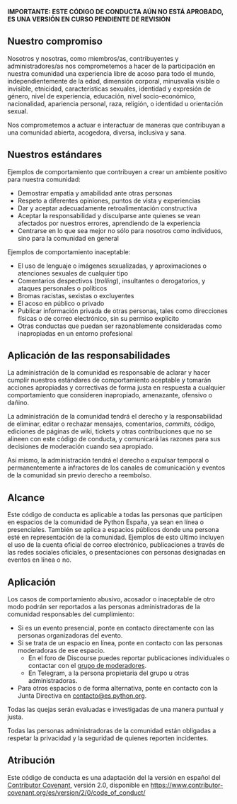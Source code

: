 **IMPORTANTE: ESTE CÓDIGO DE CONDUCTA AÚN NO ESTÁ APROBADO, ES UNA VERSIÓN EN CURSO PENDIENTE DE REVISIÓN**

## Nuestro compromiso

Nosotros y nosotras, como miembros/as, contribuyentes y administradores/as nos comprometemos a hacer de la participación en nuestra comunidad una experiencia libre de acoso para todo el mundo, independientemente de la edad, dimensión corporal, minusvalía visible o invisible, etnicidad, características sexuales, identidad y expresión de género, nivel de experiencia, educación, nivel socio-económico, nacionalidad, apariencia personal, raza, religión, o identidad u orientación sexual.

Nos comprometemos a actuar e interactuar de maneras que contribuyan a una comunidad abierta, acogedora, diversa, inclusiva y sana.

## Nuestros estándares

Ejemplos de comportamiento que contribuyen a crear un ambiente positivo para nuestra comunidad:

* Demostrar empatía y amabilidad ante otras personas
* Respeto a diferentes opiniones, puntos de vista y experiencias
* Dar y aceptar adecuadamente retroalimentación constructiva
* Aceptar la responsabilidad y disculparse ante quienes se vean afectados por nuestros errores, aprendiendo de la experiencia
* Centrarse en lo que sea mejor no sólo para nosotros como individuos, sino para la comunidad en general

Ejemplos de comportamiento inaceptable:

* El uso de lenguaje o imágenes sexualizadas, y aproximaciones o
  atenciones sexuales de cualquier tipo
* Comentarios despectivos (_trolling_), insultantes o derogatorios, y ataques personales o políticos
* Bromas racistas, sexistas o excluyentes
* El acoso en público o privado
* Publicar información privada de otras personas, tales como direcciones físicas o de correo
  electrónico, sin su permiso explícito
* Otras conductas que puedan ser razonablemente consideradas como inapropiadas en un
  entorno profesional

## Aplicación de las responsabilidades

La administración de la comunidad es responsable de aclarar y hacer cumplir nuestros estándares de comportamiento aceptable y tomarán acciones apropiadas y correctivas de forma justa en respuesta a cualquier comportamiento que consideren inapropiado, amenazante, ofensivo o dañino.

La administración de la comunidad tendrá el derecho y la responsabilidad de eliminar, editar o rechazar mensajes, comentarios, _commits_, código, ediciones de páginas de wiki, tickets y otras contribuciones que no se alineen con este código de conducta, y comunicará las razones para sus decisiones de moderación cuando sea apropiado.

Así mismo, la administración tendrá el derecho a expulsar temporal o permanentemente a infractores de los canales de comunicación y eventos de la comunidad sin previo derecho a reembolso.

## Alcance

Este código de conducta es aplicable a todas las personas que participen en espacios de la comunidad de Python España, ya sean en línea o presenciales. También se aplica a espacios públicos donde una persona esté en representación de la comunidad. Ejemplos de esto último incluyen el uso de la cuenta oficial de correo electrónico, publicaciones a través de las redes sociales oficiales, o presentaciones con personas designadas en eventos en línea o no.

## Aplicación

Los casos de comportamiento abusivo, acosador o inaceptable de otro modo podrán ser reportados a las personas administradoras de la comunidad responsables del cumplimiento:

* Si es un evento presencial, ponte en contacto directamente con las personas organizadoras del evento.
* Si se trata de un espacio en línea, ponte en contacto con las personas moderadoras de ese espacio.
  * En el foro de Discourse puedes reportar publicaciones individuales o contactar con el [grupo de moderadores](https://comunidad.es.python.org/groups/moderadores).
  * En Telegram, a la persona propietaria del grupo u otras administradoras.
* Para otros espacios o de forma alternativa, ponte en contacto con la Junta Directiva en [contacto@es.python.org](mailto:contacto@es.python.org).

Todas las quejas serán evaluadas e investigadas de una manera puntual y justa.

Todas las personas administradoras de la comunidad están obligadas a respetar la privacidad y la seguridad de quienes reporten incidentes.

## Atribución

Este código de conducta es una adaptación del la versión en español del [Contributor Covenant][homepage], versión 2.0, disponible en https://www.contributor-covenant.org/es/version/2/0/code_of_conduct/

[homepage]: https://www.contributor-covenant.org
